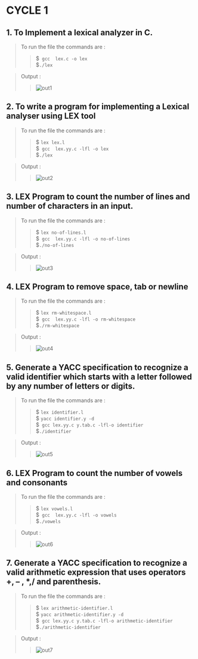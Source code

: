 # CYCLE 1

## 1. To Implement a lexical analyzer in C.

> To run the file the commands are :
>> \$` gcc  lex.c -o lex` <br>
>> \$`./lex` 

> Output :
>> ![out1]()  

## 2. To write a program for implementing a Lexical analyser using LEX tool
> To run the file the commands are :
>> \$ `lex lex.l` <br>
>> \$` gcc  lex.yy.c -lfl -o lex` <br>
>> \$`./lex` 

> Output :
>> ![out2]()  

## 3. LEX Program to count the number of lines and number of characters in an input.

> To run the file the commands are :
>> \$ `lex no-of-lines.l` <br>
>> \$` gcc  lex.yy.c -lfl -o no-of-lines` <br>
>> \$`./no-of-lines` 

> Output :
>> ![out3]()  

## 4. LEX Program to remove space, tab or newline

> To run the file the commands are :
>> \$ `lex rm-whitespace.l` <br>
>> \$` gcc  lex.yy.c -lfl -o rm-whitespace` <br>
>> \$`./rm-whitespace` 

> Output :
>> ![out4]()  


## 5. Generate a YACC specification to recognize a valid identifier which starts with a letter followed by any number of letters or digits.

> To run the file the commands are :
>> \$ `lex identifier.l` <br>
>> \$ `yacc identifier.y -d` <br>
>> \$` gcc lex.yy.c y.tab.c -lfl-o identifier` <br>
>> \$`./identifier` 

> Output :
>> ![out5]() 


## 6. LEX Program to count the number of vowels and consonants

> To run the file the commands are :
>> \$ `lex vowels.l` <br>
>> \$` gcc  lex.yy.c -lfl -o vowels` <br>
>> \$`./vowels` 

> Output :
>> ![out6]()  


## 7. Generate a YACC specification to recognize a valid arithmetic expression that uses operators +, – , *,/ and parenthesis.

> To run the file the commands are :
>> \$ `lex arithmetic-identifier.l` <br>
>> \$ `yacc arithmetic-identifier.y -d` <br>
>> \$` gcc lex.yy.c y.tab.c -lfl-o arithmetic-identifier` <br>
>> \$`./arithmetic-identifier` 

> Output :
>> ![out7]() 
